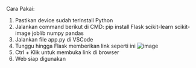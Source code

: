 Cara Pakai:
1. Pastikan device sudah terinstall Python
2. Jalankan command berikut di CMD: pip install Flask scikit-learn scikit-image joblib numpy pandas
3. Jalankan file app.py di VSCode
4. Tunggu hingga Flask memberikan link seperti ini
   ![image](https://github.com/user-attachments/assets/f7df31aa-4976-4078-a352-f849aa7d3dd4)
5. Ctrl + Klik untuk membuka link di browser
6. Web siap digunakan

